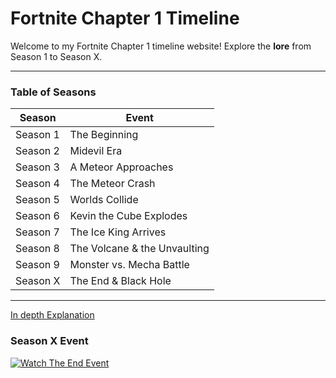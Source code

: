 
# **Fortnite Chapter 1 Timeline**

Welcome to my Fortnite Chapter 1 timeline website! Explore the **lore** from Season 1 to Season X.

---
### **Table of Seasons**
| Season | Event |
|--------|--------------------------|
| Season 1 | The Beginning |
| Season 2 | Midevil Era |
| Season 3 | A Meteor Approaches |
| Season 4 | The Meteor Crash |
| Season 5 | Worlds Collide |
| Season 6 | Kevin the Cube Explodes |
| Season 7 | The Ice King Arrives |
| Season 8 | The Volcane & the Unvaulting |
| Season 9 | Monster vs. Mecha Battle |
| Season X | The End & Black Hole |
---
[In depth Explanation](https://github.com/IslandShockWave/fortnite-timeline/blob/main/Chapter1.md)

### **Season X Event**
[![Watch The End Event](![image](https://github.com/user-attachments/assets/8072d9a9-3cef-4a62-982a-ec51e03cf763)
)](https://www.youtube.com/watch?v=1j6fjivY2Z8)
